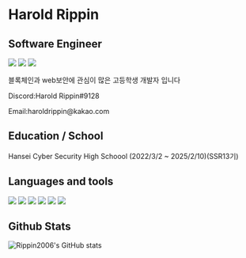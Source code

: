 # Harold Rippin
## Software Engineer

<a href="https://medium.com/@HaroldRippin"><img src="https://img.shields.io/badge/medium-000000?style=flat-square&logo=midium&logoColor=white"/></a>
<a href="https://www.instagram.com/_haroldrippin"><img src="https://img.shields.io/badge/Instagram-E4405F?style=flat square&logo=Instagram&logoColor=white"/></a>
<a href="https://www.linkedin.com/in/tsd-kts-549033256/"><img src="https://img.shields.io/badge/LinkedIn-0A66C2?style=flat square&logo=LinkedIn  &logoColor=white"/></a>


블록체인과 web보안에 관심이 많은 고등학생 개발자 입니다

<p>Discord:Harold Rippin#9128</p>
<p>Email:haroldrippin@kakao.com</p>

## Education / School

Hansei Cyber Security High Schoool (2022/3/2 ~ 2025/2/10)(SSR13기)

## Languages and tools
<img src="https://img.shields.io/badge/Python-3776AB?style=flat-square&logo=Python&logoColor=white"/></a>
<img src="https://img.shields.io/badge/HTML5-E34F26?style=flat-square&logo=HTML5&logoColor=white"/></a>
<img src="https://img.shields.io/badge/CSS3-1572B6?style=flat-square&logo=CSS3&logoColor=white"/></a>
<img src="https://img.shields.io/badge/Svelte-FF3E00?style=flat-square&logo=Svelte&logoColor=white"/></a>
<img src="https://img.shields.io/badge/Rust-000000?style=flat-square&logo=Rust&logoColor=white"/>
<img src="https://img.shields.io/badge/Solidity-363636?style=flat-square&logo=Solidity&logoColor=white"/>




## Github Stats

![Rippin2006's GitHub stats](https://github-readme-stats.vercel.app/api?username=Rippin2006&show_icons=true&theme=github_dark)




